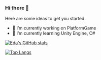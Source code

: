 ### Hi there 👋

Here are some ideas to get you started:
- 🔭 I’m currently working on PlatformGame
- 🌱 I’m currently learning Unity Engine, C#

[![Eda's GitHub stats](https://github-readme-stats.vercel.app/api?username=edaagunes)](https://github.com/edaagunes/github-readme-stats)

[![Top Langs](https://github-readme-stats.vercel.app/api/top-langs/?username=edaagunes&layout=donut)](https://github.com/edaagunes/github-readme-stats)


